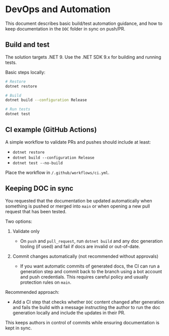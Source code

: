 # DevOps and Automation

This document describes basic build/test automation guidance, and how to keep documentation in the `DOC` folder in sync on push/PR.

## Build and test

The solution targets .NET 9. Use the .NET SDK 9.x for building and running tests.

Basic steps locally:

```bash
# Restore
dotnet restore

# Build
dotnet build --configuration Release

# Run tests
dotnet test
```

## CI example (GitHub Actions)

A simple workflow to validate PRs and pushes should include at least:
- `dotnet restore`
- `dotnet build --configuration Release`
- `dotnet test --no-build`

Place the workflow in `/.github/workflows/ci.yml`.

## Keeping DOC in sync

You requested that the documentation be updated automatically when something is pushed or merged into `main` or when opening a new pull request that has been tested.

Two options:

1. Validate only
   - On `push` and `pull_request`, run `dotnet build` and any doc generation tooling (if used) and fail if docs are invalid or out-of-date.

2. Commit changes automatically (not recommended without approvals)
   - If you want automatic commits of generated docs, the CI can run a generation step and commit back to the branch using a bot account and push credentials. This requires careful policy and usually protection rules on `main`.

Recommended approach:
- Add a CI step that checks whether `DOC` content changed after generation and fails the build with a message instructing the author to run the doc generation locally and include the updates in their PR.

This keeps authors in control of commits while ensuring documentation is kept in sync.

